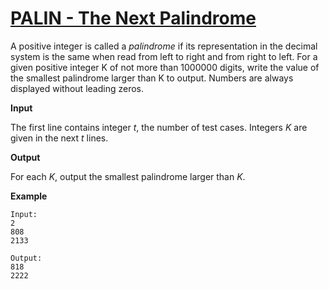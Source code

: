 # [PALIN - The Next Palindrome](https://www.spoj.com/problems/PALIN/)

A positive integer is called a *palindrome* if its representation in the decimal system is the same when read from left to right and from right to left. For a given positive integer K of not more than 1000000 digits, write the value of the smallest palindrome larger than K to output. Numbers are always displayed without leading zeros.

**Input**

The first line contains integer *t*, the number of test cases. Integers *K* are given in the next *t* lines.

**Output**

For each *K*, output the smallest palindrome larger than *K*.

**Example**

```
Input:
2
808
2133

Output:
818
2222
```